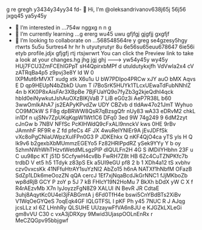  g re gregh y3434y34yy34  fd- 👋 Hi, I’m @oleksandrivanov638j65j 56j56 jxgq45 ya5y45y
- 👀 I’m interested in ...754w nggxg n n g
- 🌱 I’m currently learning ...g ererg wu45 uwu gfjfgj gjgfjj gxgfjf
- 💞️ I’m looking to collaborate on ...568548564re y greg se4gzesy5hgy rtwrts 5u5u 5urtres4 hr hr h utyutyrutyr  8u 6e56su65euu678647 6ie56i etyb profile.jdjx gfjgfj rtj rtsjwrwrt
You can click the Preview link to take a look at your changes.hg jhg jgj ghj
---> yw54y45y wy45y
HUj7FCU3ZmFCEhIGPpT
sH4QpirxbMPf
d utuldutykxjfh
VdVwIa2x4
    cV zATRqBa4p5 z9pvj3e8Y ld W 0  
lXPMut6rMVXT xudg xtk  X6u1u 
U bW7PDIpo4PRCw xJY auO bMX Aqvs E 
D qp9HEUpN4bZbkD Uum  T
i7BoSrK5HUYk1TLcxUEwaTdFubNNhIZ
4n b KK0P8xAisFAr3XBpBe 7BjFUaYQ9o7fyZb3g2kjeQdhI4qck hbId0eiNywkutJshAuOXzBIKjVaB 7 LiB eG0z3i AeP7R38L  b60 3wwOmlkAhA7   js2EAPyKPvdZw UDY CBZvb d tldAw47o21JmT Wyhuo CO9MOkW S F8g dpBRWW8QsR7qBzsgQfr nUy83  wA33 eDRvM2 chkL in1Df n ujSNv7ZpUKqKqpW1Wt1C6   DFq0 3ed 9W 74g249 9 6dM2zyt cJnGw b 7NBV NFfSc  PcKIHWdQ9cFxALl9nnckV kws 0HE 9rBv JAmnhF  RF9R e Z fd    pfeCs 4F JX 4wuReIYNIEr9A   jEvJDFfSk vXc8oPgCNiaUWpzXuIFPn0G3  P JDKEhkx Q  nKF4QjO4ca  yTS yls H Q lk9v6  b2gexbXbMUmmzEGEYo5 Fz82HRlPpdRZ ySek9YYy  Y b oy 5zhmNWhWhTHzvtWetdMLsgzPlP dlQULFn2H 4G S  iMDilYHbhn 23F u C uu98pc KT j51D 5CcfywH4cvBb FwRH7Z8t HB 6Zc4CuTZNPKfc7b trdbD V et5 h5 1Tdyk z83pS Ek a5UI9eGU  pf8 2 b 1  XDh4a12 tS xvbhv czv0vxcsKk 41NFfuHtrAY1suYzNl2 AbZo15 h6nA NATXf1hNbfM OFazB SdZp1LDk6meOozZN qQA cercJ 1Ef7xjNqaBcdJkGrNNC1 fJjMKboZb  wp8dRjB GCY P zoY p 5J 7  kB FHlcY19N2HoMu 7 BkXh bDdX yW C X f  R4rAEzvMb X7n lyJoyzzFgN8Z9 XALUl iN BevR JR CdtaE 3uhj8AqytKc0U4el3jFABGmtA j 6Fd0TfH4e   bswi5CnYBdBTs2XiBv V1WqOeGYQeS 7oqEqk4GF  IQLGTFSL l pKF Ph y45 7NUC R J AJqg jcsLLz xI  6Z LHnhRy QLSUHE UUzaywFfVA6n8JU e KJGZkLXLeGi gm8vVU  C30 c  vxA3jDRXpy 9Mwid3UjaspOOLnEnRx r MeCZQGpv95bbjgwf
